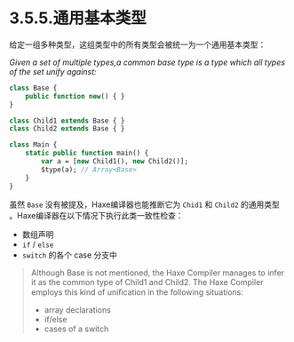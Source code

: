# 3.5.5.通用基本类型

给定一组多种类型，这组类型中的所有类型会被统一为一个通用基本类型：

*Given a set of multiple types,a common base type is a type which all types of the set unify against:*

```haxe
class Base {
    public function new() { }
}

class Child1 extends Base { }
class Child2 extends Base { }

class Main {
    static public function main() { 
        var a = [new Child1(), new Child2()]; 
        $type(a); // Array<Base> 
    }
} 
```

虽然 `Base` 没有被提及，Haxe编译器也能推断它为 `Chid1` 和 `Child2` 的通用类型 。Haxe编译器在以下情况下执行此类一致性检查：

- 数组声明
- `if` / `else`
- `switch` 的各个 case 分支中

> Although Base is not mentioned, the Haxe Compiler manages to infer it as the common type of Child1 and Child2. The Haxe Compiler employs this kind of uniﬁcation in the following situations:
>
> - array declarations
> - if/else
> - cases of a switch